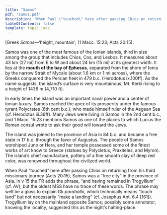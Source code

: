```yaml
---
title: "Samos"
pdf: "samos.pdf"
description: "When Paul \"touched\" here after passing Chios on returning from his third missionary journey (Acts 20:15), Samos was a \"free city\" in the province of Asia."
tableOfContents: false
template: topic.jade
---
```


[Greek *Samos*—‘height, mountain’; (1 Macc. 15:23; Acts 20:15).

Samos was one of the most famous of the Ionian islands, third in size
among the group that includes Chios, Cos, and Lesbos. It measures about
43 km (27 mi) from E to W and about 24 km (15 mi) at its greatest width.
It lies at the **mouth of the bay of Ephesus**, separated from the shore
of Ionia by the narrow Strait of Mycale (about 1.6 km or 1 mi across),
where the Greeks conquered the Persian fleet in 479 b.c. (Herodotus
ix.100ff). As the name suggests, the island’s surface is very
mountainous, Mt. Kerki rising to a height of 1436 m (4,710 ft).

In early times the island was an important naval power and a center of
Ionian luxury. Samos reached the apex of its prosperity under the famous
tyrant Polycrates (6th cent b.c.), who made himself ruler of the Aegean
Sea (cf. Herodotus iii.39ff). Many Jews were living in Samos in the 2nd
cent b.c., and 1 Macc. 15:23 mentions Samos as one of the places to
which Lucius the Roman consul wrote to ask their good will toward the
Jews.

The island was joined to the province of Asia in 84 b.c. and became a
free state in 17 b.c. through the favor of Augustus. The people of Samos
worshiped Juno or Hera, and her temple possessed some of the finest
works of art know to Greece (statues by Polycletus, Praxiteles, and
Myron). The island’s chief manufacture, pottery of a fine smooth clay of
deep red color, was renowned throughout the civilized world.

When Paul “touched” here after passing Chios on returning from his third
missionary journey (Acts 20:15), Samos was a “free city” in the province
of Asia. In v 15 the TR adds the phrase, “and having remained in
Trogyllium” (cf. AV), but the oldest MSS have no trace of these words.
The phrase may well be a gloss to explain Gk *parabállō*, which
technically means “touch land” but not necessarily “make a landing” (cf.
Josephus Ant. 6.4 [161]). Trogyllium lay on the mainland opposite Samos;
possibly some annotator, knowing the locality, suggested this as the
night’s halting-place.

[^1]: International Standard Bible Encyclopedia

